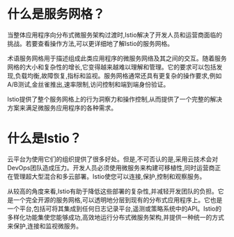 # 什么是服务网格？
当整体应用程序向分布式微服务架构过渡时,Istio解决了开发人员和运营商面临的挑战。若要查看操作方法,可以更详细地了解Istio的服务网格。

术语服务网格用于描述组成此类应用程序的微服务网络及其之间的交互。随着服务网格的大小和复杂性的增长,它变得越来越难以理解和管理。它的要求可以包括发现,负载均衡,故障恢复,指标和监视。服务网格通常还具有更复杂的操作要求,例如A/B测试,金丝雀推出,速率限制,访问控制和端到端身份验证。

Istio提供了整个服务网格上的行为洞察力和操作控制,从而提供了一个完整的解决方案来满足微服务应用程序的各种需求。

# 什么是Istio？

云平台为使用它们的组织提供了很多好处。但是,不可否认的是,采用云技术会对DevOps团队造成压力。开发人员必须使用微服务来构建可移植性,同时运营商正在管理超大型混合和多云部署。Istio使您可以连接,保护,控制和观察服务。

从较高的角度来看,Istio有助于降低这些部署的复杂性,并减轻开发团队的负担。它是一个完全开源的服务网格,可以透明地分层到现有的分布式应用程序上。它也是一个平台,包括可将其集成到任何日志记录平台,遥测或策略系统中的API。Istio的多样化功能集使您能够成功,高效地运行分布式微服务架构,并提供一种统一的方式来保护,连接和监视微服务。
